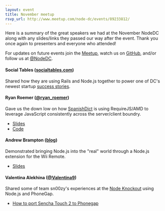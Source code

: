 ```yaml
---
layout: event
title: November meetup
rsvp_url: http://www.meetup.com/node-dc/events/89233812/
---
```


Here is a summary of the great speakers we had at the November NodeDC along with any slides/links they passed our way after the event. Thank you once again to presenters and everyone who attended!

For updates on future events join the [Meetup](http://www.meetup.com/node-dc/), watch us on [GitHub](http://nodedc.github.com/), and/or follow us at [@NodeDC](http://twitter.com/nodedc).

#### Social Tables ([socialtables.com](http://socialtables.com)) ####
Shared how they are using Rails and Node.js together to power one of DC's newest startup [success stories](http://www.washingtonpost.com/business/capitalbusiness/the-download-social-tables-raises-500k-plans-to-hire/2012/07/20/gJQAKHR52W_story.html).

#### Ryan Roemer ([@ryan_roemer](https://twitter.com/ryan_roemer)) ####
Gave us the down low on how [SpanishDict](http://www.spanishdict.com/) is using RequireJS/AMD to leverage JavaScript consistently across the server/client boundry.

- [Slides](http://ryan-roemer.github.com/nodedc-requirejs-talk/)   
- [Code](https://github.com/ryan-roemer/nodedc-requirejs-talk/)

#### Andrew Brampton ([blog](http://bramp.net/blog/)) ####
Demonstrated bringing Node.js into the "real" world through a Node.js extension for the Wii Remote.

- [Slides](http://bramp.github.com/nodewii-talk/)

#### Valentina Alekhina ([@Valentina9](http://twitter.com/Valentina9)) ####
Shared some of team sn00zy's experiences at the [Node Knockout](http://nodeknockout.com/) using Node.js and PhoneGap.

-  [How to port Sencha Touch 2 to Phonegap](http://robertdougan.com/posts/packaging-sencha-touch-2-with-phonegap-cordova)








